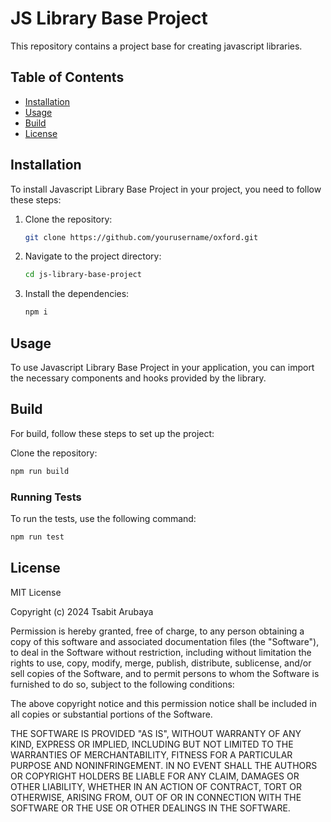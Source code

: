 # JS Library Base Project

This repository contains a project base for creating javascript libraries.

## Table of Contents

- [Installation](#installation)
- [Usage](#usage)
- [Build](#build)
- [License](#license)

## Installation

To install Javascript Library Base Project in your project, you need to follow these steps:

1. Clone the repository:

   ```bash
   git clone https://github.com/yourusername/oxford.git
   ```

2. Navigate to the project directory:

   ```bash
   cd js-library-base-project
   ```

3. Install the dependencies:
   ```bash
   npm i
   ```

## Usage

To use Javascript Library Base Project in your application, you can import the necessary components and hooks provided by the library.

## Build

For build, follow these steps to set up the project:

Clone the repository:

```bash
npm run build
```

### Running Tests

To run the tests, use the following command:

```bash
npm run test
```

## License

MIT License

Copyright (c) 2024 Tsabit Arubaya

Permission is hereby granted, free of charge, to any person obtaining a copy
of this software and associated documentation files (the "Software"), to deal
in the Software without restriction, including without limitation the rights
to use, copy, modify, merge, publish, distribute, sublicense, and/or sell
copies of the Software, and to permit persons to whom the Software is
furnished to do so, subject to the following conditions:

The above copyright notice and this permission notice shall be included in all
copies or substantial portions of the Software.

THE SOFTWARE IS PROVIDED "AS IS", WITHOUT WARRANTY OF ANY KIND, EXPRESS OR
IMPLIED, INCLUDING BUT NOT LIMITED TO THE WARRANTIES OF MERCHANTABILITY,
FITNESS FOR A PARTICULAR PURPOSE AND NONINFRINGEMENT. IN NO EVENT SHALL THE
AUTHORS OR COPYRIGHT HOLDERS BE LIABLE FOR ANY CLAIM, DAMAGES OR OTHER
LIABILITY, WHETHER IN AN ACTION OF CONTRACT, TORT OR OTHERWISE, ARISING FROM,
OUT OF OR IN CONNECTION WITH THE SOFTWARE OR THE USE OR OTHER DEALINGS IN THE
SOFTWARE.
